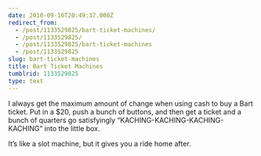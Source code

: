 ```yaml
---
date: 2010-09-16T20:49:37.000Z
redirect_from:
  - /post/1133529825/bart-ticket-machines/
  - /post/1133529825/
  - /post/1133529825/bart-ticket-machines
  - /post/1133529825
slug: bart-ticket-machines
title: Bart Ticket Machines
tumblrid: 1133529825
type: text
---
```

<p>I always get the maximum amount of change when using cash to buy a Bart ticket.  Put in a $20, push a bunch of buttons, and then get a ticket and a bunch of quarters go satisfyingly &ldquo;KACHING-KACHING-KACHING-KACHING&rdquo; into the little box.</p>

<p>It&rsquo;s like a slot machine, but it gives you a ride home after.</p>
